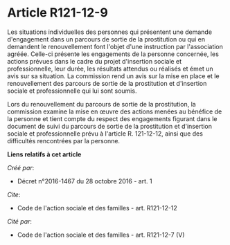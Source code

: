 # Article R121-12-9

Les situations individuelles des personnes qui présentent une demande d'engagement dans un parcours de sortie de la
prostitution ou qui en demandent le renouvellement font l'objet d'une instruction par l'association agréée. Celle-ci présente
les engagements de la personne concernée, les actions prévues dans le cadre du projet d'insertion sociale et professionnelle,
leur durée, les résultats attendus ou réalisés et émet un avis sur sa situation. La commission rend un avis sur la mise en
place et le renouvellement des parcours de sortie de la prostitution et d'insertion sociale et professionnelle qui lui sont
soumis. 

Lors du renouvellement du parcours de sortie de la prostitution, la commission examine la mise en œuvre des actions menées au
bénéfice de la personne et tient compte du respect des engagements figurant dans le document de suivi du parcours de sortie
de la prostitution et d'insertion sociale et professionnelle prévu à l'article R. 121-12-12, ainsi que des difficultés
rencontrées par la personne.

**Liens relatifs à cet article**

_Créé par_:

  - Décret n°2016-1467 du 28 octobre 2016 - art. 1

_Cite_:

  - Code de l'action sociale et des familles - art. R121-12-12

_Cité par_:

  - Code de l'action sociale et des familles - art. R121-12-7 (V)
